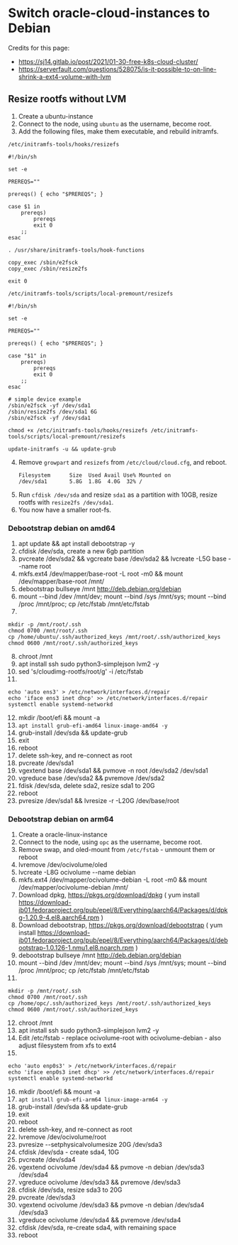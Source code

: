 # Switch oracle-cloud-instances to Debian


Credits for this page:
 - https://sj14.gitlab.io/post/2021/01-30-free-k8s-cloud-cluster/
 - https://serverfault.com/questions/528075/is-it-possible-to-on-line-shrink-a-ext4-volume-with-lvm

## Resize rootfs without LVM

1. Create a ubuntu-instance
2. Connect to the node, using `ubuntu` as the username, become root.
3. Add the following files, make them executable, and rebuild initramfs.

`/etc/initramfs-tools/hooks/resizefs`
```
#!/bin/sh

set -e

PREREQS=""

prereqs() { echo "$PREREQS"; }

case $1 in
    prereqs)
        prereqs
        exit 0
    ;;
esac

. /usr/share/initramfs-tools/hook-functions

copy_exec /sbin/e2fsck
copy_exec /sbin/resize2fs

exit 0
```
`/etc/initramfs-tools/scripts/local-premount/resizefs`
```
#!/bin/sh

set -e

PREREQS=""

prereqs() { echo "$PREREQS"; }

case "$1" in
    prereqs)
        prereqs
        exit 0
    ;;
esac

# simple device example
/sbin/e2fsck -yf /dev/sda1
/sbin/resize2fs /dev/sda1 6G
/sbin/e2fsck -yf /dev/sda1
```
`chmod +x /etc/initramfs-tools/hooks/resizefs /etc/initramfs-tools/scripts/local-premount/resizefs`

`update-initramfs -u && update-grub`

4. Remove `growpart` and `resizefs` from `/etc/cloud/cloud.cfg`, and reboot.
   ```
   Filesystem      Size  Used Avail Use% Mounted on
   /dev/sda1       5.8G  1.8G  4.0G  32% /
   ```
5. Run `cfdisk /dev/sda` and resize `sda1` as a partition with 10GB, resize rootfs with `resize2fs /dev/sda1`.
6. You now have a smaller root-fs.

### Debootstrap debian on amd64

1. apt update && apt install debootstrap -y
2. cfdisk /dev/sda, create a new 6gb partition
3. pvcreate /dev/sda2 && vgcreate base /dev/sda2 && lvcreate -L5G base --name root
4. mkfs.ext4 /dev/mapper/base-root -L root -m0 && mount /dev/mapper/base-root /mnt/
5. debootstrap bullseye /mnt http://deb.debian.org/debian
6. mount --bind /dev /mnt/dev; mount --bind /sys /mnt/sys; mount --bind /proc /mnt/proc; cp /etc/fstab /mnt/etc/fstab
7.
````
mkdir -p /mnt/root/.ssh
chmod 0700 /mnt/root/.ssh
cp /home/ubuntu/.ssh/authorized_keys /mnt/root/.ssh/authorized_keys
chmod 0600 /mnt/root/.ssh/authorized_keys
````
8. chroot /mnt
9. apt install ssh sudo python3-simplejson lvm2 -y
10. sed 's/cloudimg-rootfs/root/g' -i /etc/fstab
11.
````
echo 'auto ens3' > /etc/network/interfaces.d/repair
echo 'iface ens3 inet dhcp' >> /etc/network/interfaces.d/repair
systemctl enable systemd-networkd
````
12. mkdir /boot/efi && mount -a
13. `apt install grub-efi-amd64 linux-image-amd64 -y`
14. grub-install /dev/sda && update-grub
15. exit
16. reboot
17. delete ssh-key, and re-connect as root
18. pvcreate /dev/sda1
19. vgextend base /dev/sda1 && pvmove -n root /dev/sda2 /dev/sda1
20. vgreduce base /dev/sda2 && pvremove /dev/sda2
21. fdisk /dev/sda, delete sda2, resize sda1 to 20G
22. reboot
23. pvresize /dev/sda1 && lvresize -r -L20G /dev/base/root

### Debootstrap debian on arm64

1. Create a oracle-linux-instance
2. Connect to the node, using `opc` as the username, become root.
3. Remove swap, and oled-mount from `/etc/fstab` - unmount them or reboot
4. lvremove /dev/ocivolume/oled
5. lvcreate -L8G ocivolume --name debian
6. mkfs.ext4 /dev/mapper/ocivolume-debian -L root -m0 && mount /dev/mapper/ocivolume-debian /mnt/
7. Download dpkg, https://pkgs.org/download/dpkg
( yum install https://download-ib01.fedoraproject.org/pub/epel/8/Everything/aarch64/Packages/d/dpkg-1.20.9-4.el8.aarch64.rpm )
8. Download debootstrap, https://pkgs.org/download/debootstrap ( yum install https://download-ib01.fedoraproject.org/pub/epel/8/Everything/aarch64/Packages/d/debootstrap-1.0.126-1.nmu1.el8.noarch.rpm )
9. debootstrap bullseye /mnt http://deb.debian.org/debian
10. mount --bind /dev /mnt/dev; mount --bind /sys /mnt/sys; mount --bind /proc /mnt/proc; cp /etc/fstab /mnt/etc/fstab
11.
````
mkdir -p /mnt/root/.ssh
chmod 0700 /mnt/root/.ssh
cp /home/opc/.ssh/authorized_keys /mnt/root/.ssh/authorized_keys
chmod 0600 /mnt/root/.ssh/authorized_keys
````
12. chroot /mnt
13. apt install ssh sudo python3-simplejson lvm2 -y
14. Edit /etc/fstab - replace ocivolume-root with ocivolume-debian - also adjust filesystem from xfs to ext4
15.
````
echo 'auto enp0s3' > /etc/network/interfaces.d/repair
echo 'iface enp0s3 inet dhcp' >> /etc/network/interfaces.d/repair
systemctl enable systemd-networkd
````
16. mkdir /boot/efi && mount -a
17. `apt install grub-efi-arm64 linux-image-arm64 -y`
18. grub-install /dev/sda && update-grub
19. exit
20. reboot
21. delete ssh-key, and re-connect as root
22. lvremove /dev/ocivolume/root
23. pvresize --setphysicalvolumesize 20G /dev/sda3
24. cfdisk /dev/sda - create sda4, 10G
25. pvcreate /dev/sda4
26. vgextend ocivolume /dev/sda4 && pvmove -n debian /dev/sda3 /dev/sda4
27. vgreduce ocivolume /dev/sda3 && pvremove /dev/sda3
28. cfdisk /dev/sda, resize sda3 to 20G
29. pvcreate /dev/sda3
30. vgextend ocivolume /dev/sda3 && pvmove -n debian /dev/sda4 /dev/sda3
31. vgreduce ocivolume /dev/sda4 && pvremove /dev/sda4
32. cfdisk /dev/sda, re-create sda4, with remaining space
33. reboot
